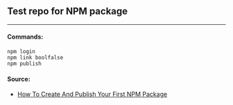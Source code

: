 

## Test repo for NPM package

---

#### Commands:
```
npm login
npm link boolfalse
npm publish
```

#### Source:
- [How To Create And Publish Your First NPM Package](https://www.youtube.com/watch?v=J4b_T-qH3BY)

